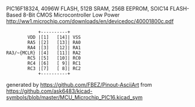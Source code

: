 PIC16F18324, 4096W FLASH, 512B SRAM, 256B EEPROM, SOIC14
FLASH-Based 8-Bit CMOS Microcontroller Low Power
http://ww1.microchip.com/downloads/en/devicedoc/40001800c.pdf


	            +----------+
	        VDD |[1]   [14]| VSS
	        RA5 |[2]   [13]| RA0
	        RA4 |[3]   [12]| RA1
	RA3/~{MCLR} |[4]   [11]| RA2
	        RC5 |[5]   [10]| RC0
	        RC4 |[6]   [ 9]| RC1
	        RC3 |[7]   [ 8]| RC2
	            +----------+


generated by https://github.com/FBEZ/Pinout-AsciiArt from https://github.com/ask6483/kicad-symbols/blob/master/MCU_Microchip_PIC16.kicad_sym